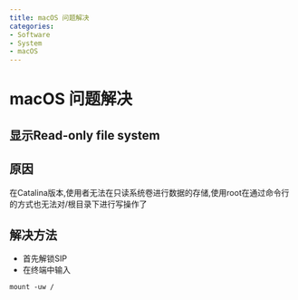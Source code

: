 ```yaml
---
title: macOS 问题解决
categories:
- Software
- System
- macOS
---
```

# macOS 问题解决

## 显示Read-only file system

## 原因

在Catalina版本,使用者无法在只读系统卷进行数据的存储,使用root在通过命令行的方式也无法对/根目录下进行写操作了

## 解决方法

- 首先解锁SIP
- 在终端中输入

```
mount -uw /
```

